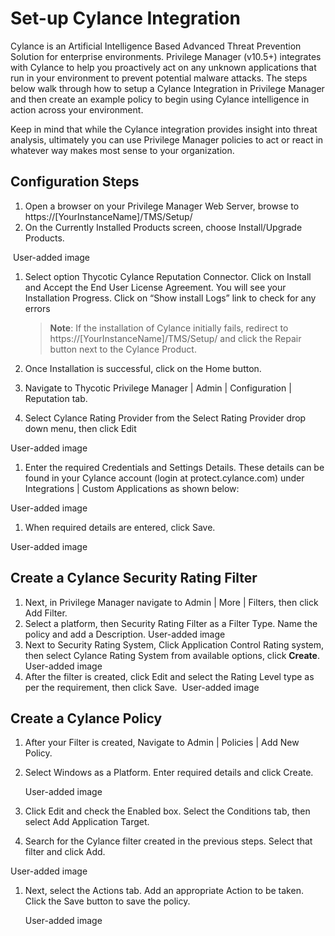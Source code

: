 [title]: # (Set-up Cylance Integration)
[tags]: # (integration)
[priority]: # (9100)
# Set-up Cylance Integration

Cylance is an Artificial Intelligence Based Advanced Threat Prevention Solution for enterprise environments. Privilege Manager (v10.5+) integrates with Cylance to help you proactively act on any unknown applications that run in your environment to prevent potential malware attacks. The steps below walk through how to setup a Cylance Integration in Privilege Manager and then create an example policy to begin using Cylance intelligence in action across your environment.

Keep in mind that while the Cylance integration provides insight into threat analysis, ultimately you can use Privilege Manager policies to act or react in whatever way makes most sense to your organization.

## Configuration Steps

1. Open a browser on your Privilege Manager Web Server, browse to https://[YourInstanceName]/TMS/Setup/
1. On the Currently Installed Products screen, choose Install/Upgrade Products.

​​   User-added image

1. Select option Thycotic Cylance Reputation Connector. Click on Install and Accept the End User License Agreement. You will see your Installation Progress. Click on “Show install Logs” link to check for any errors

   > **Note**: If the installation of Cylance initially fails, redirect to https://[YourInstanceName]/TMS/Setup/ and click the Repair button next to the Cylance Product.

1. Once Installation is successful, click on the Home button.
1. Navigate to Thycotic Privilege Manager | Admin | Configuration | Reputation tab.
1. Select Cylance Rating Provider from the Select Rating Provider drop down menu, then click Edit

​​User-added image

1. Enter the required Credentials and Settings Details. These details can be found in your Cylance account (login at protect.cylance.com) under Integrations | Custom Applications as shown below:

User-added image

1. When required details are entered, click Save.

​​User-added image

## Create a Cylance Security Rating Filter

1. Next, in Privilege Manager navigate to Admin | More | Filters, then click Add Filter.
1. Select a platform, then Security Rating Filter as a Filter Type. Name the policy and add a Description.
   ​​User-added image
1. Next to Security Rating System, Click Application Control Rating system, then select Cylance Rating System from available options, click __Create__.
​​​​​   User-added image
1. After the filter is created, click Edit and select the Rating Level type as per the requirement, then click Save.
​​   User-added image

## Create a Cylance Policy

1. After your Filter is created, Navigate to Admin | Policies | Add New Policy.
1. Select Windows as a Platform. Enter required details and click Create.

   User-added image

1. Click Edit and check the Enabled box. Select the Conditions tab, then select Add Application Target.
1. Search for the Cylance filter created in the previous steps. Select that filter and click Add.

User-added image

1. Next, select the Actions tab. Add an appropriate Action to be taken. Click the Save button to save the policy.

   User-added image